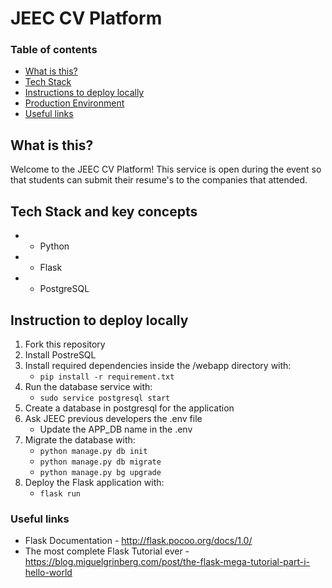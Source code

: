 # JEEC CV Platform 

### Table of contents
* [What is this?](#what-is-this)
* [Tech Stack](#tech-stack)
* [Instructions to deploy locally](#instructions-to-deploy-locally)
* [Production Environment](#production-environment)
* [Useful links](#useful-links)

## What is this?
Welcome to the JEEC CV Platform! This service is open during the event so that students can submit their resume's to the companies that attended. 

## Tech Stack and key concepts
*   - Python
*   - Flask
*   - PostgreSQL


## Instruction to deploy locally
1. Fork this repository
2. Install PostreSQL
2. Install required dependencies inside the /webapp directory with:
    - `pip install -r requirement.txt`
3. Run the database service with:
    - `sudo service postgresql start`
4. Create a database in postgresql for the application
5. Ask JEEC previous developers the .env file
    - Update the APP_DB name in the .env
6. Migrate the database with:
    - `python manage.py db init`
    - `python manage.py db migrate`
    - `python manage.py bg upgrade`
7. Deploy the Flask application with:
    - `flask run`


### Useful links
* Flask Documentation - http://flask.pocoo.org/docs/1.0/
* The most complete Flask Tutorial ever - https://blog.miguelgrinberg.com/post/the-flask-mega-tutorial-part-i-hello-world


